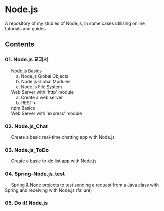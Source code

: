 # Node.js
A repository of my studies of Node.js, in some cases utilizing online tutorials and guides <br>

## Contents
### 01. Node.js 교과서
&nbsp;&nbsp;&nbsp;&nbsp; Node.js Basics <br>
&nbsp;&nbsp;&nbsp;&nbsp;&nbsp;&nbsp;&nbsp;&nbsp; a. Node.js Global Objects <br>
&nbsp;&nbsp;&nbsp;&nbsp;&nbsp;&nbsp;&nbsp;&nbsp; b. Node.js Global Modules <br>
&nbsp;&nbsp;&nbsp;&nbsp;&nbsp;&nbsp;&nbsp;&nbsp; c. Node.js File System <br>
&nbsp;&nbsp;&nbsp;&nbsp; Web Server with 'http' module <br>
&nbsp;&nbsp;&nbsp;&nbsp;&nbsp;&nbsp;&nbsp;&nbsp; a. Create a web server <br>
&nbsp;&nbsp;&nbsp;&nbsp;&nbsp;&nbsp;&nbsp;&nbsp; b. RESTful <br>
&nbsp;&nbsp;&nbsp;&nbsp; npm Basics <br>
&nbsp;&nbsp;&nbsp;&nbsp; Web Server with 'express' module <br>
### 02. Node.js_Chat
&nbsp;&nbsp;&nbsp;&nbsp; Create a basic real-time chatting app with Node.js <br>
### 03. Node.js_ToDo
&nbsp;&nbsp;&nbsp;&nbsp; Create a basic to-do list app with Node.js <br>
### 04. Spring-Node.js_test
&nbsp;&nbsp;&nbsp;&nbsp; Spring & Node projects to test sending a request from a Java class with Spring and receiving with Node.js (failure) <br>
### 05. Do it! Node.js
